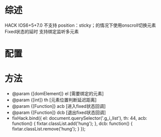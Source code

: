 # 综述
HACK IOS6+5+7.0 不支持 position：sticky；的情况下使用onscroll切换元素Fixed状态的延时
支持绑定监听多元素

# 配置
    
# 方法
* @param  {[domElement]} el  [需要绑定的元素]
* @param  {[int]}        th  [元素位置判断延迟距离]
* @param  {[Function]}   acb [进入fixed状态回调]
* @param  {[Function]}   dcb [退出fixed状态回调]
* fixHack.bind({
    el: document.querySelector('.g_i_list'), 
    th: 44,
    acb: function() {
      fixtar.classList.add('hung');
    },
    dcb: function() {
      fixtar.classList.remove('hung');
    }
  });
